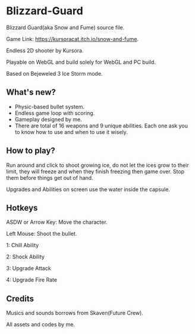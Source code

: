 # Blizzard-Guard
 Blizzard Guard(aka Snow and Fume) source file.

Game Link: https://kursoracat.itch.io/snow-and-fume.

Endless 2D shooter by Kursora.

Playable on WebGL and build solely for WebGL and PC build.

Based on Bejeweled 3 Ice Storm mode.

## What's new?
- Physic-based bullet system.
- Endless game loop with scoring.
- Gameplay designed by me.
- There are total of 16 weapons and 9 unique abilities. Each one ask you to know how to use and when to use it wisely.

## How to play?

Run around and click to shoot growing ice, do not let the ices grow to their limit, they will freeze and when they finish freezing then game over. Stop them before things get out of hand.

Upgrades and Abilities on screen use the water inside the capsule.

## Hotkeys

ASDW or Arrow Key: Move the character.

Left Mouse: Shoot the bullet.

1: Chill Ability

2: Shock Ability

3: Upgrade Attack

4: Upgrade Fire Rate

## Credits

Musics and sounds borrows from Skaven(Future Crew).

All assets and codes by me.
